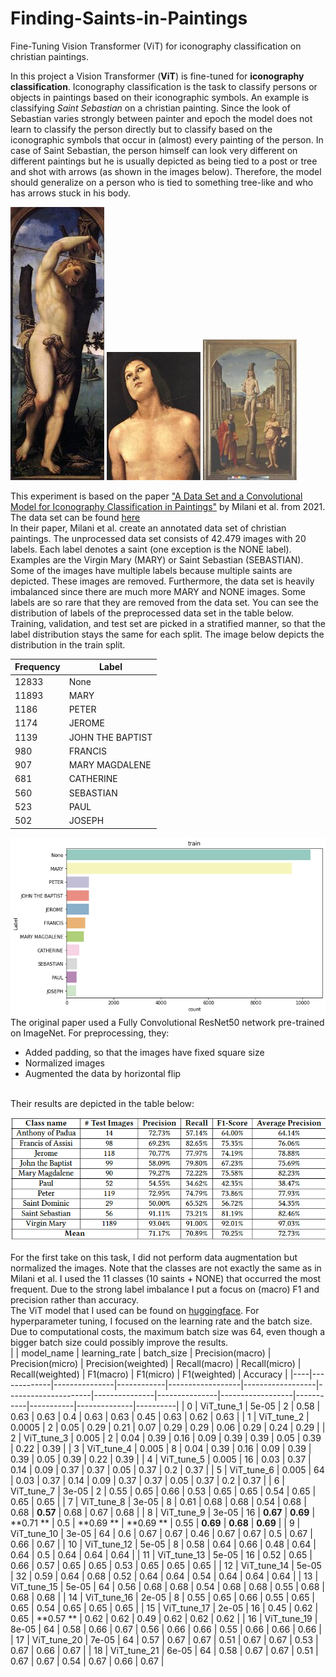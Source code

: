 # Finding-Saints-in-Paintings
Fine-Tuning Vision Transformer (ViT) for iconography classification on christian paintings.


In this project a Vision Transformer (**ViT**) is fine-tuned for **iconography classification**. Iconography classification is the task to classify persons or objects in paintings based on their iconographic symbols. An example is classifying _Saint Sebastian_ on a christian painting. Since the look of Sebastian varies strongly between painter and epoch the model does not learn to classify the person directly but to classify based on the iconographic symbols that occur in (almost) every painting of the person. In case of Saint Sebastian, the person himself can look very different on different paintings but he is usually depicted as being tied to a post or tree and shot with arrows (as shown in the images below). Therefore, the model should generalize on a person who is tied to something tree-like and who has arrows stuck in his body. 

![](https://github.com/SamiNenno/Finding-Saints-in-Paintings/blob/main/Images/Sebastian_1.jpg)
![](https://github.com/SamiNenno/Finding-Saints-in-Paintings/blob/main/Images/Sebastian_2.jpg)
![](https://github.com/SamiNenno/Finding-Saints-in-Paintings/blob/main/Images/Sebastian_3.jpg)


This experiment is based on the paper ["A Data Set and a Convolutional Model for Iconography Classification in Paintings"](https://dl.acm.org/doi/10.1145/3458885) by Milani et al. from 2021. The data set can be found [here](http://www.artdl.org/)<br/>
In their paper, Milani et al. create an annotated data set of christian paintings. The unprocessed data set consists of 42.479 images with 20 labels. Each label denotes a saint (one exception is the NONE label). Examples are the Virgin Mary (MARY) or Saint Sebastian (SEBASTIAN). Some of the images have multiple labels because multiple saints are depicted. These images are removed. Furthermore, the data set is heavily imbalanced since there are much more MARY and NONE images. Some labels are so rare that they are removed from the data set. You can see the distribution of labels of the preprocessed data set in the table below. Training, validation, and test set are picked in a stratified manner, so that the label distribution stays the same for each split. The image below depicts the distribution in the train split.<br/>

| Frequency | Label            |
|-----------|------------------|
| 12833     | None             |
| 11893     | MARY             |
| 1186      | PETER            |
| 1174      | JEROME           |
| 1139      | JOHN THE BAPTIST |
| 980       | FRANCIS          |
| 907       | MARY MAGDALENE   |
| 681       | CATHERINE        |
| 560       | SEBASTIAN        |
| 523       | PAUL             |
| 502       | JOSEPH           |
![](https://github.com/SamiNenno/Finding-Saints-in-Paintings/blob/main/Images/train_Distribution_original.png)
<br/>
The original paper used a Fully Convolutional ResNet50 network pre-trained on ImageNet. For preprocessing, they:<br/>
- Added padding, so that the images have fixed square size<br/>
- Normalized images<br/>
- Augmented the data by horizontal flip<br/>
<br/>
Their results are depicted in the table below:<br/>

![](https://raw.githubusercontent.com/SamiNenno/Finding-Saints-in-Paintings/main/Images/Milani_Results.png)
<br/>
<br/>
For the first take on this task, I did not perform data augmentation but normalized the images. Note that the classes are not exactly the same as in Milani et al. I used the 11 classes (10 saints + NONE) that occurred the most frequent. Due to the strong label imbalance I put a focus on (macro) F1 and precision rather than accuracy.<br/>
The ViT model that I used can be found on [huggingface](https://huggingface.co/google/vit-base-patch16-224-in21k). For hyperparameter tuning, I focused on the learning rate and the batch size. Due to computational costs, the maximum batch size was 64, even though a bigger batch size could possibly improve the results.
<br/>
|    | model_name  | learning_rate | batch_size | Precision(macro) | Precision(micro) | Precision(weighted) | Recall(macro) | Recall(micro) | Recall(weighted) | F1(macro) | F1(micro) | F1(weighted) | Accuracy |
|----|-------------|---------------|------------|------------------|------------------|---------------------|---------------|---------------|------------------|-----------|-----------|--------------|----------|
| 0  | ViT_tune_1  | 5e-05         | 2          | 0.58             | 0.63             | 0.63                | 0.4           | 0.63          | 0.63             | 0.45      | 0.63      | 0.62         | 0.63     |
| 1  | ViT_tune_2  | 0.0005        | 2          | 0.05             | 0.29             | 0.21                | 0.07          | 0.29          | 0.29             | 0.06      | 0.29      | 0.24         | 0.29     |
| 2  | ViT_tune_3  | 0.005         | 2          | 0.04             | 0.39             | 0.16                | 0.09          | 0.39          | 0.39             | 0.05      | 0.39      | 0.22         | 0.39     |
| 3  | ViT_tune_4  | 0.005         | 8          | 0.04             | 0.39             | 0.16                | 0.09          | 0.39          | 0.39             | 0.05      | 0.39      | 0.22         | 0.39     |
| 4  | ViT_tune_5  | 0.005         | 16         | 0.03             | 0.37             | 0.14                | 0.09          | 0.37          | 0.37             | 0.05      | 0.37      | 0.2          | 0.37     |
| 5  | ViT_tune_6  | 0.005         | 64         | 0.03             | 0.37             | 0.14                | 0.09          | 0.37          | 0.37             | 0.05      | 0.37      | 0.2          | 0.37     |
| 6  | ViT_tune_7  | 3e-05         | 2          | 0.55             | 0.65             | 0.66                | 0.53          | 0.65          | 0.65             | 0.54      | 0.65      | 0.65         | 0.65     |
| 7  | ViT_tune_8  | 3e-05         | 8          | 0.61             | 0.68             | 0.68                | 0.54          | 0.68          | 0.68             | **0.57**      | 0.68      | 0.67         | 0.68     |
| 8  | ViT_tune_9  | 3e-05         | 16         | **0.67**             | **0.69**             | **0.71    **            | 0.5           | **0.69 **         | **0.69 **            | 0.55      | **0.69**      | **0.68**       | **0.69**    |
| 9  | ViT_tune_10 | 3e-05         | 64         | 0.6              | 0.67             | 0.67                | 0.46          | 0.67          | 0.67             | 0.5       | 0.67      | 0.66         | 0.67     |
| 10 | ViT_tune_12 | 5e-05         | 8          | 0.58             | 0.64             | 0.66                | 0.48          | 0.64          | 0.64             | 0.5       | 0.64      | 0.64         | 0.64     |
| 11 | ViT_tune_13 | 5e-05         | 16         | 0.52             | 0.65             | 0.66                | 0.57          | 0.65          | 0.65             | 0.53      | 0.65      | 0.65         | 0.65     |
| 12 | ViT_tune_14 | 5e-05         | 32         | 0.59             | 0.64             | 0.68                | 0.52          | 0.64          | 0.64             | 0.54      | 0.64      | 0.64         | 0.64     |
| 13 | ViT_tune_15 | 5e-05         | 64         | 0.56             | 0.68             | 0.68                | 0.54          | 0.68          | 0.68             | 0.55      | 0.68      | 0.68         | 0.68     |
| 14 | ViT_tune_16 | 2e-05         | 8          | 0.55             | 0.65             | 0.66                | 0.55          | 0.65          | 0.65             | 0.54      | 0.65      | 0.65         | 0.65     |
| 15 | ViT_tune_17 | 2e-05         | 16         | 0.45             | 0.62             | 0.65                | **0.57 **         | 0.62          | 0.62             | 0.49      | 0.62      | 0.62         | 0.62     |
| 16 | ViT_tune_19 | 8e-05         | 64         | 0.58             | 0.66             | 0.67                | 0.56          | 0.66          | 0.66             | 0.55      | 0.66      | 0.66         | 0.66     |
| 17 | ViT_tune_20 | 7e-05         | 64         | 0.57             | 0.67             | 0.67                | 0.51          | 0.67          | 0.67             | 0.53      | 0.67      | 0.66         | 0.67     |
| 18 | ViT_tune_21 | 6e-05         | 64         | 0.58             | 0.67             | 0.67                | 0.51          | 0.67          | 0.67             | 0.54      | 0.67      | 0.66         | 0.67     |
